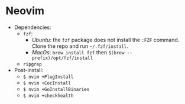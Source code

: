 # Neovim

- Dependencies:
	- `fzf`:
		- *Ubuntu*: the `fzf` package does not install the `:FZF` command. Clone
		  the repo and run `~/.fzf/install`.
		- *MacOs*: `brew install fzf` then `$(brew --prefix)/opt/fzf/install`
	- `ripgrep`
- Post-install:
	- `$ nvim +PlugInstall`
	- `$ nvim +CocInstall`
	- `$ nvim +GoInstallBinaries`
	- `$ nvim +checkhealth`
